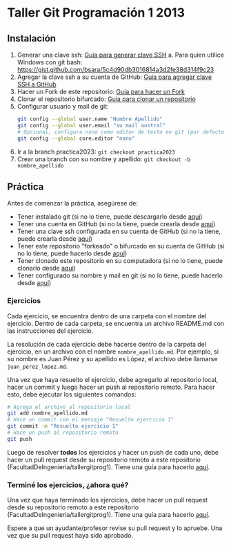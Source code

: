# Taller Git Programación 1 2013

## Instalación

1. Generar una clave ssh: [Guía para generar clave SSH](https://docs.github.com/es/authentication/connecting-to-github-with-ssh/generating-a-new-ssh-key-and-adding-it-to-the-ssh-agent)
    a. Para quien utilice Windows con git bash: https://gist.github.com/bsara/5c4d90db3016814a3d2fe38d314f9c23
3. Agregar la clave ssh a su cuenta de GitHub: [Guía para agregar clave SSH a GitHub](https://docs.github.com/es/authentication/connecting-to-github-with-ssh/adding-a-new-ssh-key-to-your-github-account)
4. Hacer un Fork de este repositorio: [Guía para hacer un Fork](https://docs.github.com/es/get-started/quickstart/fork-a-repo)
5. Clonar el repositorio bifurcado: [Guía para clonar un repositorio](https://docs.github.com/es/get-started/quickstart/fork-a-repo#step-2-create-a-local-clone-of-your-fork)
6. Configurar usuario y mail de git:
    ```bash
    git config --global user.name "Nombre Apellido"
    git config --global user.email "su mail austral"
    # Opcional, configura nano como editor de texto en git (por defecto usa vim)
    git config --global core.editor "nano"
    ```
6. Ir a la branch practica2023: `git checkout practica2023`
7. Crear una branch con su nombre y apellido: `git checkout -b nombre_apellido`

## Práctica

Antes de comenzar la práctica, asegúrese de:
- Tener instalado git (si no lo tiene, puede descargarlo desde [aquí](https://git-scm.com/downloads))
- Tener una cuenta en GitHub (si no la tiene, puede crearla desde [aquí](https://github.com))
- Tener una clave ssh configurada en su cuenta de GitHub (si no la tiene, puede crearla desde [aquí](https://docs.github.com/es/authentication/connecting-to-github-with-ssh/generating-a-new-ssh-key-and-adding-it-to-the-ssh-agent))
- Tener este repositorio "forkeado" o bifurcado en su cuenta de GitHub (si no lo tiene, puede hacerlo desde [aquí](https://docs.github.com/es/get-started/quickstart/fork-a-repo))
- Tener clonado este repositorio en su computadora (si no lo tiene, puede clonarlo desde [aquí](https://docs.github.com/es/get-started/quickstart/fork-a-repo#step-2-create-a-local-clone-of-your-fork))
- Tener configurado su nombre y mail en git (si no lo tiene, puede hacerlo desde [aquí](https://docs.github.com/es/get-started/getting-started-with-git/setting-your-username-in-git))

### Ejercicios

Cada ejercicio, se encuentra dentro de una carpeta con el nombre del ejercicio. Dentro de cada carpeta, se encuentra un archivo README.md con las instrucciones del ejercicio.

La resolución de cada ejercicio debe hacerse dentro de la carpeta del ejercicio, en un archivo con el nombre `nombre_apellido.md`. Por ejemplo, si su nombre es Juan Pérez y su apellido es López, el archivo debe llamarse `juan_perez_lopez.md`.

Una vez que haya resuelto el ejercicio, debe agregarlo al repositorio local, hacer un commit y luego hacer un push al repositorio remoto. Para hacer esto, debe ejecutar los siguientes comandos:

```bash
# Agrega el archivo al repositorio local
git add nombre_apellido.md
# Hace un commit con el mensaje "Resuelto ejercicio 1"
git commit -m "Resuelto ejercicio 1"
# Hace un push al repositorio remoto
git push
```

Luego de resolver **todos** los ejercicios y hacer un push de cada uno, debe hacer un pull request desde su repositorio remoto a este repositorio (FacultadDeIngenieria/tallergitprog1). Tiene una guía para hacerlo [aquí](https://docs.github.com/es/github/collaborating-with-issues-and-pull-requests/creating-a-pull-request-from-a-fork).

### Terminé los ejercicios, ¿ahora qué?

Una vez que haya terminado los ejercicios, debe hacer un pull request desde su repositorio remoto a este repositorio (FacultadDeIngenieria/tallergitprog1). Tiene una guía para hacerlo [aquí](https://docs.github.com/es/github/collaborating-with-issues-and-pull-requests/creating-a-pull-request-from-a-fork).

Espere a que un ayudante/profesor revise su pull request y lo apruebe. Una vez que su pull request haya sido aprobado.


